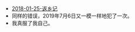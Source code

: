 - [2018-01-25-返乡记](http://wangpei.co/post/2018-01-25-fan-xiang-ji)
- 同样的错误，2019年7月6日又一模一样地犯了一次。
- 我真服了我自己。
